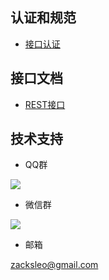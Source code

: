 ## 认证和规范

* [接口认证](./authenticate)

## 接口文档

* [REST接口](rest-api)

## 技术支持

* QQ群

![](http://ww1.sinaimg.cn/large/675eb504ly1ffo3wofd7sj206c084mxl.jpg)

* 微信群

![](http://ww1.sinaimg.cn/large/675eb504ly1ffo408lfzvj206c08twfr.jpg)

* 邮箱

zacksleo@gmail.com